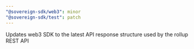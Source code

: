 ```yaml
---
"@sovereign-sdk/web3": minor
"@sovereign-sdk/test": patch
---
```


Updates web3 SDK to the latest API response structure used by the rollup REST API
